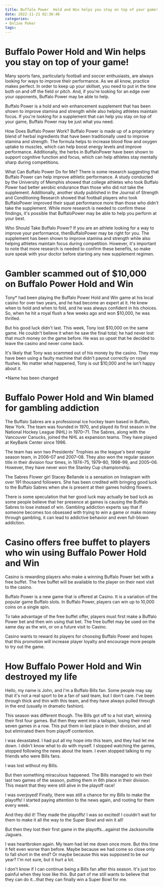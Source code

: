 ```yaml
---
title: Buffalo Power  Hold and Win helps you stay on top of your game!
date: 2022-11-21 02:36:48
categories:
- Online Poker
tags:
---
```



#  Buffalo Power  Hold and Win helps you stay on top of your game!

Many sports fans, particularly football and soccer enthusiasts, are always looking for ways to improve their performance. As we all know, practice makes perfect. In order to keep up your skillset, you need to put in the time both on and off the field or pitch. And, if you're looking for an edge over your opponents, Buffalo Power may be able to help.

Buffalo Power is a hold and win enhancement supplement that has been shown to improve stamina and strength while also helping athletes maintain focus. If you're looking for a supplement that can help you stay on top of your game, Buffalo Power may be just what you need.

How Does Buffalo Power Work? 
Buffalo Power is made up of a proprietary blend of herbal ingredients that have been traditionally used to improve stamina and strength. The formula helps to increase blood flow and oxygen uptake to muscles, which can help boost energy levels and improve performance. Additionally, the herbs in BuffaloPower have been shown to support cognitive function and focus, which can help athletes stay mentally sharp during competitions. 

What Can Buffalo Power Do for Me? 
There is some research suggesting that Buffalo Power can help improve athletic performance. A study conducted by the University of Memphis showed that college athletes who took Buffalo Power had better aerobic endurance than those who did not take the supplement. Additionally, another study published in the Journal of Strength and Conditioning Research showed that football players who took BuffaloPower improved their squat performance more than those who didn't take the supplement. While more research is needed to confirm these findings, it's possible that BuffaloPower may be able to help you perform at your best. 

Who Should Take Buffalo Power? 
If you are an athlete looking for a way to improve your performance, thenBuffaloPower may be right for you. The supplement has been shown to improve stamina and strength while also helping athletes maintain focus during competition. However, it's important to note that more research is needed to confirm these benefits, so make sure speak with your doctor before starting any new supplement regimen.

#  Gambler scammed out of $10,000 on Buffalo Power  Hold and Win

Tony* had been playing the Buffalo Power  Hold and Win game at his local casino for over two years, and he had become an expert at it. He knew when to hold and when to fold, and he was always confident in his choices. So, when he hit a royal flush a few weeks ago and won $10,000, he was thrilled.

But his good luck didn't last. This week, Tony lost $10,000 on the same game. He couldn't believe it when he saw the final total; he had never lost that much money on the game before. He was so upset that he decided to leave the casino and never come back.

It's likely that Tony was scammed out of his money by the casino. They may have been using a faulty machine that didn't payout correctly on royal flushes. No matter what happened, Tony is out $10,000 and he isn't happy about it.

*Name has been changed

#  Buffalo Power  Hold and Win blamed for gambling addiction

The Buffalo Sabres are a professional ice hockey team based in Buffalo, New York. The team was founded in 1970, and played its first season in the National Hockey League (NHL) in 1970–71. The Sabres, along with the Vancouver Canucks, joined the NHL as expansion teams. They have played at KeyBank Center since 1996.

The team has won two Presidents' Trophies as the league's best regular season team, in 2006–07 and 2007–08. They also won the regular season title in their division four times, in 1974–75, 1979–80, 1998–99, and 2005–06. However, they have never won the Stanley Cup championship.

The Sabres Flower girl Stacey Bellande is a sensation on Instagram with over 191 thousand followers. She has been credited with bringing good luck to the Buffalo Sabres when she is present at their games holding flowers.

There is some speculation that her good luck may actually be bad luck as some people believe that her presence at games is causing the Buffalo Sabres to lose instead of win. Gambling addiction experts say that if someone becomes too obsessed with trying to win a game or make money through gambling, it can lead to addictive behavior and even full-blown addiction.

#  Casino offers free buffet to players who win using Buffalo Power  Hold and Win

Casino is rewarding players who make a winning Buffalo Power bet with a free buffet. The free buffet will be available to the player on their next visit to the casino.

Buffalo Power is a new game that is offered at Casino. It is a variation of the popular game Buffalo slots. In Buffalo Power, players can win up to 10,000 coins on a single spin.

To take advantage of the free buffet offer, players must first make a Buffalo Power bet and then win using that bet. The free buffet may be used on the same day as the win, or on a future visit to Casino.

Casino wants to reward its players for choosing Buffalo Power and hopes that this promotion will increase player loyalty and encourage more people to try out the game.

#  How Buffalo Power  Hold and Win destroyed my life

Hello, my name is John, and I'm a Buffalo Bills fan. Some people may say that it's not a real sport to be a fan of said team, but I don't care. I've been through thick and thin with this team, and they have always pulled through in the end (usually in dramatic fashion).

This season was different though. The Bills got off to a hot start, winning their first four games. But then they went into a tailspin, losing their next seven games in a row. This put them in last place in their division, and all but eliminated them from playoff contention.

I was devastated. I had put all my hope into this team, and they had let me down. I didn't know what to do with myself. I stopped watching the games, stopped following the news about the team. I even stopped talking to my friends who were Bills fans.

I was lost without my Bills.

But then something miraculous happened. The Bills managed to win their last two games of the season, putting them in 6th place in their division. This meant that they were still alive in the playoff race!

I was overjoyed! Finally, there was still a chance for my Bills to make the playoffs! I started paying attention to the news again, and rooting for them every week.

And they did it! They made the playoffs! I was so excited! I couldn't wait for them to make it all the way to the Super Bowl and win it all!

But then they lost their first game in the playoffs…against the Jacksonville Jaguars.

I was heartbroken again. My team had let me down once more. But this time it felt even worse than before. Maybe because we had come so close only to fall short in the end? Or maybe because this was supposed to be our year? I'm not sure, but it hurt a lot.

I don't know if I can continue being a Bills fan after this season. It's just too painful when they lose like this. But part of me still wants to believe that they can do it…that they can finally win a Super Bowl for me.